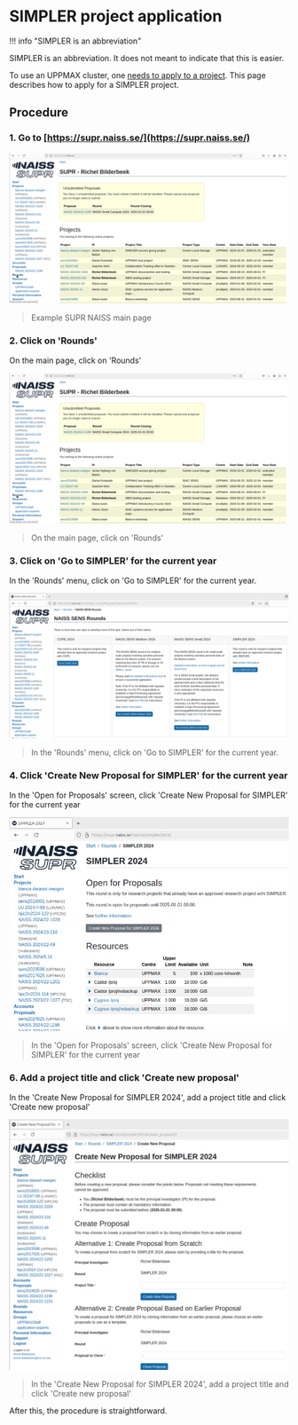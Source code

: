 # SIMPLER project application

!!! info "SIMPLER is an abbreviation"

  SIMPLER is an abbreviation.
  It does not meant to indicate that this is easier.

To use an UPPMAX cluster, one [needs to apply to a project](project_apply.md).
This page describes how to apply for a SIMPLER project.

## Procedure

### 1. Go to [https://supr.naiss.se/](https://supr.naiss.se/)

![Example SUPR NAISS main page](./img/supr_naiss_start_click_rounds.png)

> Example SUPR NAISS main page

### 2. Click on 'Rounds'

On the main page, click on 'Rounds'

![On the main page, click on 'Rounds'](./img/supr_naiss_start_click_rounds.png)

> On the main page, click on 'Rounds'

### 3. Click on 'Go to SIMPLER' for the current year

In the 'Rounds' menu, click on 'Go to SIMPLER' for the current year.

![In the 'Rounds' menu, click on 'Go to SIMPLER'](./img/supr_naiss_rounds_click_go_to_simpler.png)

> In the 'Rounds' menu, click on 'Go to SIMPLER' for the current year.

### 4. Click 'Create New Proposal for SIMPLER' for the current year

In the 'Open for Proposals' screen, click 'Create New Proposal for SIMPLER' for the current year

![In the 'Open for Proposals' screen, click 'Create New Proposal for SIMPLER' for the current year](./img/supr_naiss_open_for_proposals_click_create_new_simpler.png)

> In the 'Open for Proposals' screen, click 'Create New Proposal for SIMPLER' for the current year

### 6. Add a project title and click 'Create new proposal'

In the 'Create New Proposal for SIMPLER 2024', add a project title and click 'Create new proposal'

![In the 'Create New Proposal for SIMPLER 2024', add a project title and click 'Create new proposal'](./img/supr_naiss_create_new_proposal_for_simpler.png)

> In the 'Create New Proposal for SIMPLER 2024', add a project title and click 'Create new proposal'

After this, the procedure is straightforward.
